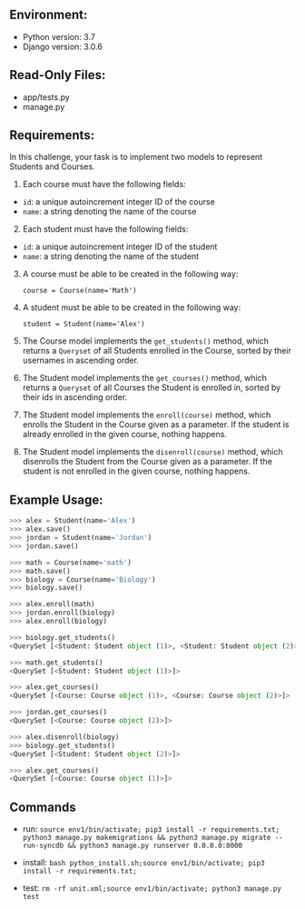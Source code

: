 ## Environment:
- Python version: 3.7
- Django version: 3.0.6

## Read-Only Files:
- app/tests.py
- manage.py

## Requirements:


In this challenge, your task is to implement two models to represent Students and Courses.


1. Each course must have the following fields:

- `id`: a unique autoincrement integer ID of the course
- `name`: a string denoting the name of the course


2. Each student must have the following fields:

- `id`: a unique autoincrement integer ID of the student
- `name`: a string denoting the name of the student


3. A course must be able to be created in the following way:

   ```course = Course(name='Math')```


4. A student must be able to be created in the following way:

   ```student = Student(name='Alex')```

5. The Course model implements the `get_students()` method, which returns a `Queryset` of all Students enrolled in the Course, sorted by their usernames in ascending order.

6. The Student model implements the `get_courses()` method, which returns a `Queryset` of all Courses the Student is enrolled in, sorted by their ids in ascending order.

7. The Student model implements the `enroll(course)` method, which enrolls the Student in the Course given as a parameter. If the student is already enrolled in the given course, nothing happens.

8. The Student model implements the `disenroll(course)` method, which disenrolls the Student from the Course given as a parameter. If the student is not enrolled in the given course, nothing happens.


## Example Usage:

```python
>>> alex = Student(name='Alex')
>>> alex.save()
>>> jordan = Student(name='Jordan')
>>> jordan.save()

>>> math = Course(name='math')
>>> math.save()
>>> biology = Course(name='Biology')
>>> biology.save()

>>> alex.enroll(math)
>>> jordan.enroll(biology)
>>> alex.enroll(biology)

>>> biology.get_students()
<QuerySet [<Student: Student object (1)>, <Student: Student object (2)>]>

>>> math.get_students()
<QuerySet [<Student: Student object (1)>]>

>>> alex.get_courses()
<QuerySet [<Course: Course object (1)>, <Course: Course object (2)>]>

>>> jordan.get_courses()
<QuerySet [<Course: Course object (2)>]>

>>> alex.disenroll(biology)
>>> biology.get_students()
<QuerySet [<Student: Student object (2)>]>

>>> alex.get_courses()
<QuerySet [<Course: Course object (1)>]>
```

## Commands

+ run:
```source env1/bin/activate; pip3 install -r requirements.txt; python3 manage.py makemigrations && python3 manage.py migrate --run-syncdb && python3 manage.py runserver 0.0.0.0:8000```

+  install:
```bash python_install.sh;source env1/bin/activate; pip3 install -r requirements.txt;```

+ test:
```rm -rf unit.xml;source env1/bin/activate; python3 manage.py test```
